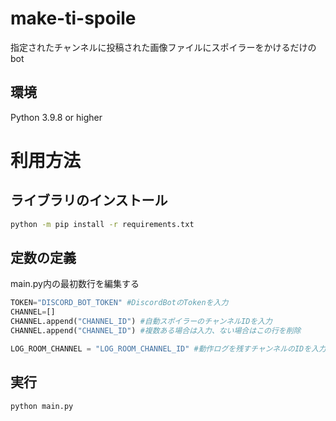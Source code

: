# make-ti-spoile
指定されたチャンネルに投稿された画像ファイルにスポイラーをかけるだけのbot

## 環境
Python 3.9.8 or higher

# 利用方法

## ライブラリのインストール
```bash
python -m pip install -r requirements.txt
```

## 定数の定義
main.py内の最初数行を編集する

```py
TOKEN="DISCORD_BOT_TOKEN" #DiscordBotのTokenを入力
CHANNEL=[]
CHANNEL.append("CHANNEL_ID") #自動スポイラーのチャンネルIDを入力
CHANNEL.append("CHANNEL_ID") #複数ある場合は入力、ない場合はこの行を削除

LOG_ROOM_CHANNEL = "LOG_ROOM_CHANNEL_ID" #動作ログを残すチャンネルのIDを入力
```

## 実行
```bash
python main.py
```
